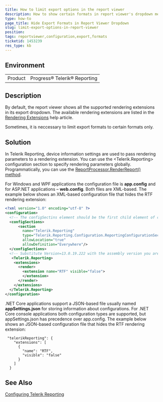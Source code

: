 ```yaml
---
title: How to limit export options in the report viewer
description: How to show certain formats in report viewer's dropdown menu
type: how-to
page_title: Hide Export Formats in Report Viewer Dropdown
slug: limit-export-options-in-report-viewer
position: 
tags: reportviewer,configuration,export,formats
ticketid: 1453239
res_type: kb
---
```


## Environment
<table>
	<tr>
		<td>Product</td>
		<td>Progress® Telerik® Reporting</td>
	</tr>
</table>


## Description
By default, the report viewer shows all the supported rendering extensions in its export dropdown. The available rendering extensions 
are listed in the [Rendering Extensions](../configuring-rendering-extensions) help article.

Sometimes, it is neccessary to limit export formats to certain formats only.

## Solution
In Telerik Reporting, device information settings are used to pass rendering parameters to a rendering extension. 
You can use the <Telerik.Reporting> configuration section to specify rendering parameters globally. Programmatically, 
you can use the [ReportProcessor.RenderReport() method](../overload-telerik-reporting-processing-reportprocessor-renderreport).

For Windows and WPF applications the configuration file is **app.config** and for ASP.NET applications – **web.config**. Both files are XML-based.
The example below shows an XML-based configuration file that hides the RTF rendering extension:

```xml
<?xml version="1.0" encoding="utf-8" ?>
<configuration>
  <!-- The configSectins element should be the first child element of configuration -->
  <configSections>
      <section
        name="Telerik.Reporting"
        type="Telerik.Reporting.Configuration.ReportingConfigurationSection, Telerik.Reporting, Version=13.0.19.222, Culture=neutral, PublicKeyToken=a9d7983dfcc261be"
        allowLocation="true"
        allowDefinition="Everywhere"/>
  </configSections>
  <!-- Substitute Version=13.0.19.222 with the assembly version you are using -->
   <Telerik.Reporting>
    <extensions>
      <render>
        <extension name="RTF" visible="false">       
        </extension>
      </render>
    </extensions>
  </Telerik.Reporting>
</configuration>
```

.NET Core applications support a JSON-based file usually named **appSettings.json** for storing information about configurations. 
For .NET Core console applications both configuration types are supported, but appSettings.json has precedence over app.config. The 
example below shows an JSON-based configuration file that hides the RTF rendering extension:

```
 "telerikReporting": {
    "extensions": [
      {
        "name": "RTF",
        "visible": "false"
      }
    ]
  }
  ```

## See Also
[Configuring Telerik Reporting](../configuring-telerik-reporting)

